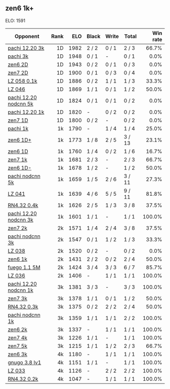 ## zen6 1k+ ##

ELO: 1591

Opponent | Rank | ELO | Black | Write | Total | Win rate
---------|-----:|----:|-------|-------|-------|-------:
[pachi 12.20 3k](pachi%2012.20%203k.md) | 1D | 1982 | 2 / 2 | 0 / 1 | 2 / 3 | 66.7%
[pachi 3k](pachi%203k.md) | 1D | 1948 | 0 / 1 | - | 0 / 1 | 0.0%
[zen6 2D](zen6%202D.md) | 1D | 1943 | 0 / 2 | 0 / 1 | 0 / 3 | 0.0%
[zen7 2D](zen7%202D.md) | 1D | 1900 | 0 / 1 | 0 / 3 | 0 / 4 | 0.0%
[LZ 058 0.1k](LZ%20058%200.1k.md) | 1D | 1886 | 0 / 2 | 1 / 1 | 1 / 3 | 33.3%
[LZ 046](LZ%20046.md) | 1D | 1869 | 1 / 1 | 0 / 1 | 1 / 2 | 50.0%
[pachi 12.20 nodcnn 5k](pachi%2012.20%20nodcnn%205k.md) | 1D | 1824 | 0 / 1 | 0 / 1 | 0 / 2 | 0.0%
[pachi 12.20 1k](pachi%2012.20%201k.md) | 1D | 1820 | - | 0 / 2 | 0 / 2 | 0.0%
[zen7 1D](zen7%201D.md) | 1D | 1800 | 0 / 2 | - | 0 / 2 | 0.0%
[pachi 1k](pachi%201k.md) | 1k | 1790 | - | 1 / 4 | 1 / 4 | 25.0%
[zen6 1D+](zen6%201D+.md) | 1k | 1773 | 1 / 8 | 2 / 5 | 3 / 13 | 23.1%
[zen6 1D](zen6%201D.md) | 1k | 1760 | 1 / 4 | 0 / 2 | 1 / 6 | 16.7%
[zen7 1k](zen7%201k.md) | 1k | 1681 | 2 / 3 | - | 2 / 3 | 66.7%
[zen6 1D-](zen6%201D-.md) | 1k | 1678 | 1 / 2 | - | 1 / 2 | 50.0%
[pachi nodcnn 5k](pachi%20nodcnn%205k.md) | 1k | 1659 | 1 / 5 | 2 / 6 | 3 / 11 | 27.3%
[LZ 041](LZ%20041.md) | 1k | 1639 | 4 / 6 | 5 / 5 | 9 / 11 | 81.8%
[RN4.32 0.4k](RN4.32%200.4k.md) | 1k | 1626 | 2 / 5 | 1 / 3 | 3 / 8 | 37.5%
[pachi 12.20 nodcnn 3k](pachi%2012.20%20nodcnn%203k.md) | 1k | 1601 | 1 / 1 | - | 1 / 1 | 100.0%
[zen7 2k](zen7%202k.md) | 2k | 1571 | 1 / 4 | 2 / 4 | 3 / 8 | 37.5%
[pachi nodcnn 3k](pachi%20nodcnn%203k.md) | 2k | 1547 | 0 / 1 | 1 / 2 | 1 / 3 | 33.3%
[LZ 038](LZ%20038.md) | 2k | 1520 | 0 / 2 | - | 0 / 2 | 0.0%
[zen6 1k](zen6%201k.md) | 2k | 1431 | 2 / 2 | 0 / 2 | 2 / 4 | 50.0%
[fuego 1.1 5M](fuego%201.1%205M.md) | 2k | 1424 | 3 / 4 | 3 / 3 | 6 / 7 | 85.7%
[LZ 036](LZ%20036.md) | 2k | 1406 | - | 1 / 1 | 1 / 1 | 100.0%
[pachi 12.20 nodcnn 1k](pachi%2012.20%20nodcnn%201k.md) | 3k | 1381 | 3 / 3 | - | 3 / 3 | 100.0%
[zen7 3k](zen7%203k.md) | 3k | 1378 | 1 / 1 | 0 / 1 | 1 / 2 | 50.0%
[RN4.32 0.3k](RN4.32%200.3k.md) | 3k | 1375 | 0 / 2 | 2 / 2 | 2 / 4 | 50.0%
[pachi nodcnn 1k](pachi%20nodcnn%201k.md) | 3k | 1359 | 1 / 1 | 1 / 1 | 2 / 2 | 100.0%
[zen6 2k](zen6%202k.md) | 3k | 1337 | - | 1 / 1 | 1 / 1 | 100.0%
[zen7 4k](zen7%204k.md) | 3k | 1226 | 1 / 1 | - | 1 / 1 | 100.0%
[zen7 5k](zen7%205k.md) | 3k | 1215 | 1 / 1 | 1 / 2 | 2 / 3 | 66.7%
[zen6 3k](zen6%203k.md) | 4k | 1180 | - | 1 / 1 | 1 / 1 | 100.0%
[gnugo 3.8 lv1](gnugo%203.8%20lv1.md) | 4k | 1151 | 1 / 1 | - | 1 / 1 | 100.0%
[LZ 033](LZ%20033.md) | 4k | 1126 | - | 2 / 2 | 2 / 2 | 100.0%
[RN4.32 0.2k](RN4.32%200.2k.md) | 4k | 1047 | - | 1 / 1 | 1 / 1 | 100.0%
